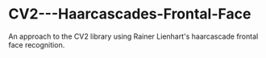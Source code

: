 # CV2---Haarcascades-Frontal-Face
An approach to the CV2 library using Rainer Lienhart's haarcascade frontal face recognition.
